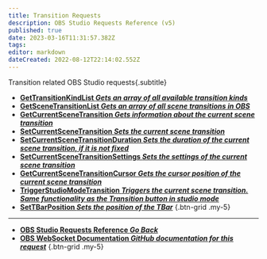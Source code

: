 ```yaml
---
title: Transition Requests
description: OBS Studio Requests Reference (v5)
published: true
date: 2023-03-16T11:31:57.382Z
tags: 
editor: markdown
dateCreated: 2022-08-12T22:14:02.552Z
---
```


Transition related OBS Studio requests{.subtitle}
* [**GetTransitionKindList *Gets an array of all available transition kinds***](/Broadcasters/OBS/Requests/Transition-Requests/GetTransitionKindList)
* [**GetSceneTransitionList *Gets an array of all scene transitions in OBS***](/Broadcasters/OBS/Requests/Transition-Requests/GetSceneTransitionList)
* [**GetCurrentSceneTransition *Gets information about the current scene transition***](/Broadcasters/OBS/Requests/Transition-Requests/GetCurrentSceneTransition)
* [**SetCurrentSceneTransition *Sets the current scene transition***](/Broadcasters/OBS/Requests/Transition-Requests/SetCurrentSceneTransition)
* [**SetCurrentSceneTransitionDuration *Sets the duration of the current scene transition, if it is not fixed***](/Broadcasters/OBS/Requests/Transition-Requests/SetCurrentSceneTransitionDuration)
* [**SetCurrentSceneTransitionSettings *Sets the settings of the current scene transition***](/Broadcasters/OBS/Requests/Transition-Requests/SetCurrentSceneTransitionSettings)
* [**GetCurrentSceneTransitionCursor *Gets the cursor position of the current scene transition***](/Broadcasters/OBS/Requests/Transition-Requests/GetCurrentSceneTransitionCursor)
* [**TriggerStudioModeTransition *Triggers the current scene transition. Same functionality as the Transition button in studio mode***](/Broadcasters/OBS/Requests/Transition-Requests/TriggerStudioModeTransition)
* [**SetTBarPosition *Sets the position of the TBar***](/Broadcasters/OBS/Requests/Transition-Requests/SetTBarPosition)
{.btn-grid .my-5}

---

- [<i class="mdi mdi-chevron-left"></i>**OBS Studio Requests Reference *Go Back***](/Broadcasters/OBS/Requests)
- [<i class="mdi mdi-github"></i> **OBS WebSocket Documentation *GitHub documentation for this request***](https://github.com/obsproject/obs-websocket/blob/master/docs/generated/protocol.md#transitions-requests)
{.btn-grid .my-5}